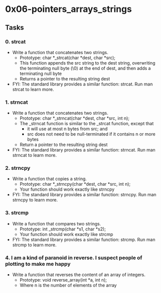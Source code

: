 # 0x06-pointers_arrays_strings
## Tasks

### 0. strcat
* Write a function that concatenates two strings.
	* Prototype: char *_strcat(char *dest, char *src);
	* This function appends the src string to the dest string, overwriting the terminating null byte (\0) at the end of dest, and then adds a terminating null byte
	* Returns a pointer to the resulting string dest
* FYI: The standard library provides a similar function: strcat. Run man strcat to learn more.

### 1. strncat
* Write a function that concatenates two strings.
	* Prototype: char *_strncat(char *dest, char *src, int n);
	* The _strncat function is similar to the _strcat function, except that
		* it will use at most n bytes from src; and
		* src does not need to be null-terminated if it contains n or more bytes
	* Return a pointer to the resulting string dest
* FYI: The standard library provides a similar function: strncat. Run man strncat to learn more.

### 2. strncpy
* Write a function that copies a string.
	* Prototype: char *_strncpy(char *dest, char *src, int n);
	* Your function should work exactly like strncpy
* FYI: The standard library provides a similar function: strncpy. Run man strncpy to learn more.

### 3. strcmp
* Write a function that compares two strings.
	* Prototype: int _strcmp(char *s1, char *s2);
	* Your function should work exactly like strcmp
* FYI: The standard library provides a similar function: strcmp. Run man strcmp to learn more.

### 4. I am a kind of paranoid in reverse. I suspect people of plotting to make me happy
* Write a function that reverses the content of an array of integers.
	* Prototype: void reverse_array(int *a, int n);
	* Where n is the number of elements of the array
